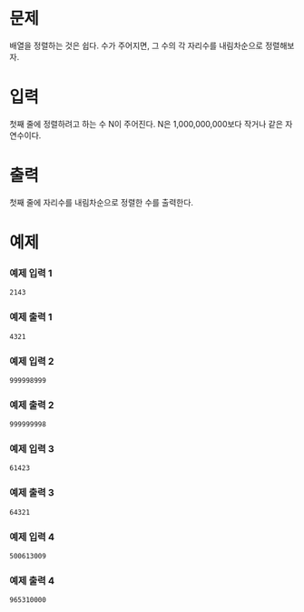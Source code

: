 # 문제
배열을 정렬하는 것은 쉽다. 수가 주어지면, 그 수의 각 자리수를 내림차순으로 정렬해보자.

# 입력
첫째 줄에 정렬하려고 하는 수 N이 주어진다. N은 1,000,000,000보다 작거나 같은 자연수이다.

# 출력
첫째 줄에 자리수를 내림차순으로 정렬한 수를 출력한다.

# 예제
### 예제 입력 1 
```
2143
```
### 예제 출력 1 
```
4321
```
### 예제 입력 2 
```
999998999
```
### 예제 출력 2 
```
999999998
```
### 예제 입력 3 
```
61423
```
### 예제 출력 3 
```
64321
```
### 예제 입력 4 
```
500613009
```
### 예제 출력 4 
```
965310000
```